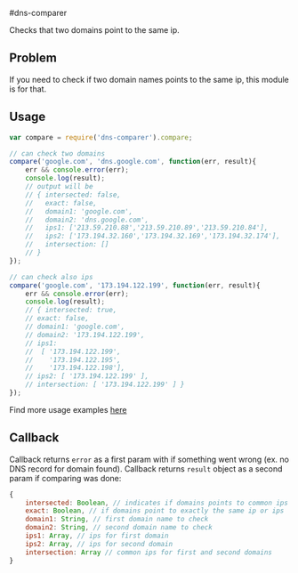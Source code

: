 #dns-comparer

Checks that two domains point to the same ip. 

Problem
---
If you need to check if two domain names points to the same ip, this module is for that.

Usage
---

```javascript
var compare = require('dns-comparer').compare;

// can check two domains
compare('google.com', 'dns.google.com', function(err, result){
    err && console.error(err);
    console.log(result);
    // output will be
    // { intersected: false,
    //   exact: false,
    //   domain1: 'google.com',
    //   domain2: 'dns.google.com',
    //   ips1: ['213.59.210.88','213.59.210.89','213.59.210.84'],
    //   ips2: ['173.194.32.160','173.194.32.169','173.194.32.174'],
    //   intersection: [] 
    // }
});

// can check also ips
compare('google.com', '173.194.122.199', function(err, result){
    err && console.error(err);
    console.log(result);
    // { intersected: true,
    // exact: false,
    // domain1: 'google.com',
    // domain2: '173.194.122.199',
    // ips1:
    //  [ '173.194.122.199',
    //    '173.194.122.195',
    //    '173.194.122.198'],
    // ips2: [ '173.194.122.199' ],
    // intersection: [ '173.194.122.199' ] }
});
```
Find more usage examples [here](https://github.com/yetithefoot/dns-comparer/tree/master/examples)


Callback
---
Callback returns `error` as a first param with if something went wrong (ex. no DNS record for domain found).
Callback returns `result` object as a second param if comparing was done:
```javascript
{
    intersected: Boolean, // indicates if domains points to common ips
    exact: Boolean, // if domains point to exactly the same ip or ips
    domain1: String, // first domain name to check
    domain2: String, // second domain name to check
    ips1: Array, // ips for first domain
    ips2: Array, // ips for second domain
    intersection: Array // common ips for first and second domains
}
```

